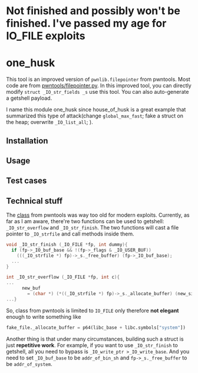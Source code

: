 # Not finished and possibly won't be finished. I've passed my age for IO_FILE exploits

# one_husk
This tool is an improved version of `pwnlib.filepointer` from pwntools. Most code are from [pwntools/filepointer.py](https://github.com/Gallopsled/pwntools/blob/cc6d272760/pwnlib/filepointer.py#L94-L338). In this improved tool, you can directly modify `struct _IO_str_fields _s` use this tool. You can also auto-generate a getshell payload.

 I name this module one_husk since house_of_husk is a great example that summarized this type of attack(change `global_max_fast`; fake a struct on the heap; overwrite `_IO_list_all`; ). 

## Installation

## Usage

## Test cases

## Technical stuff

The [class](https://docs.pwntools.com/en/stable/filepointer.html) from pwntools was way too old for modern exploits. Currently, as far as I am aware, there're two functions can be used to getshell: `_IO_str_overflow` and `_IO_str_finish`. The two functions will cast a file pointer to `_IO_strfile` and call methods inside them.

```c
void _IO_str_finish (_IO_FILE *fp, int dummy){
  if (fp->_IO_buf_base && !(fp->_flags & _IO_USER_BUF))
    (((_IO_strfile *) fp)->_s._free_buffer) (fp->_IO_buf_base);
  ...
}

int _IO_str_overflow (_IO_FILE *fp, int c){
...
	  new_buf
	    = (char *) (*((_IO_strfile *) fp)->_s._allocate_buffer) (new_size);
...}
```

So, class from pwntools is limited to `IO_FILE` only therefore **not elegant** enough to write something like

```python
fake_file._allocate_buffer = p64(libc_base + libc.symbols["system"])
```

Another thing is that under many circumstances, building such a struct is just **repetitive work**. For example, if you want to use `_IO_str_finish` to getshell, all you need to bypass is `_IO_write_ptr >_IO_write_base`. And you need to set `_IO_buf_base` to be `addr_of_bin_sh` and `fp->_s._free_buffer` to be `addr_of_system`.